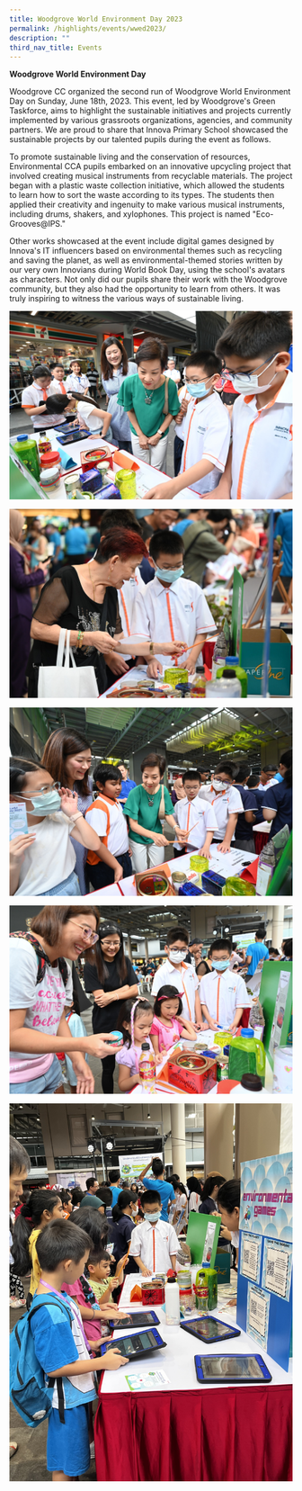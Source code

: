 ```yaml
---
title: Woodgrove World Environment Day 2023
permalink: /highlights/events/wwed2023/
description: ""
third_nav_title: Events
---
```

**Woodgrove World Environment Day**

Woodgrove CC organized the second run of Woodgrove World Environment Day on Sunday, June 18th, 2023. This event, led by Woodgrove's Green Taskforce, aims to highlight the sustainable initiatives and projects currently implemented by various grassroots organizations, agencies, and community partners. We are proud to share that Innova Primary School showcased the sustainable projects by our talented pupils during the event as follows.

To promote sustainable living and the conservation of resources, Environmental CCA pupils embarked on an innovative upcycling project that involved creating musical instruments from recyclable materials. The project began with a plastic waste collection initiative, which allowed the students to learn how to sort the waste according to its types. The students then applied their creativity and ingenuity to make various musical instruments, including drums, shakers, and xylophones. This project is named "Eco-Grooves@IPS."

Other works showcased at the event include digital games designed by Innova's IT influencers based on environmental themes such as recycling and saving the planet, as well as environmental-themed stories written by our very own Innovians during World Book Day, using the school's avatars as characters.
Not only did our pupils share their work with the Woodgrove community, but they also had the opportunity to learn from others. It was truly inspiring to witness the various ways of sustainable living.

![](/images/wwed%201.jpg)

![](/images/wwed%202.jpg)

![](/images/wwed%203.jpg)

![](/images/wwed%204.jpg)

![](/images/wwed%205.jpg)
